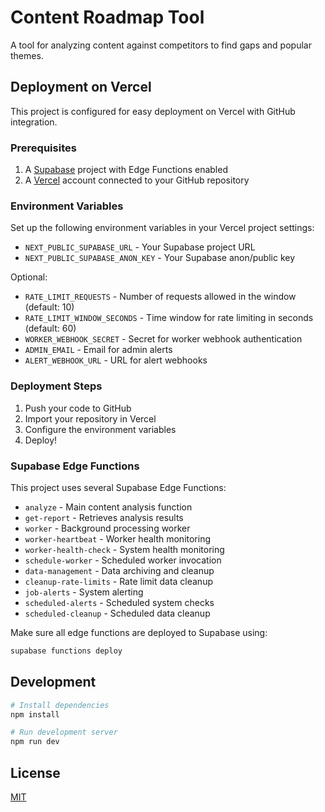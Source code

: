 # Content Roadmap Tool

A tool for analyzing content against competitors to find gaps and popular themes.

## Deployment on Vercel

This project is configured for easy deployment on Vercel with GitHub integration.

### Prerequisites

1. A [Supabase](https://supabase.com/) project with Edge Functions enabled
2. A [Vercel](https://vercel.com/) account connected to your GitHub repository

### Environment Variables

Set up the following environment variables in your Vercel project settings:

- `NEXT_PUBLIC_SUPABASE_URL` - Your Supabase project URL
- `NEXT_PUBLIC_SUPABASE_ANON_KEY` - Your Supabase anon/public key

Optional:
- `RATE_LIMIT_REQUESTS` - Number of requests allowed in the window (default: 10)
- `RATE_LIMIT_WINDOW_SECONDS` - Time window for rate limiting in seconds (default: 60)
- `WORKER_WEBHOOK_SECRET` - Secret for worker webhook authentication
- `ADMIN_EMAIL` - Email for admin alerts
- `ALERT_WEBHOOK_URL` - URL for alert webhooks

### Deployment Steps

1. Push your code to GitHub
2. Import your repository in Vercel
3. Configure the environment variables
4. Deploy!

### Supabase Edge Functions

This project uses several Supabase Edge Functions:

- `analyze` - Main content analysis function
- `get-report` - Retrieves analysis results
- `worker` - Background processing worker
- `worker-heartbeat` - Worker health monitoring
- `worker-health-check` - System health monitoring
- `schedule-worker` - Scheduled worker invocation
- `data-management` - Data archiving and cleanup
- `cleanup-rate-limits` - Rate limit data cleanup
- `job-alerts` - System alerting
- `scheduled-alerts` - Scheduled system checks
- `scheduled-cleanup` - Scheduled data cleanup

Make sure all edge functions are deployed to Supabase using:

```bash
supabase functions deploy
```

## Development

```bash
# Install dependencies
npm install

# Run development server
npm run dev
```

## License

[MIT](LICENSE)
